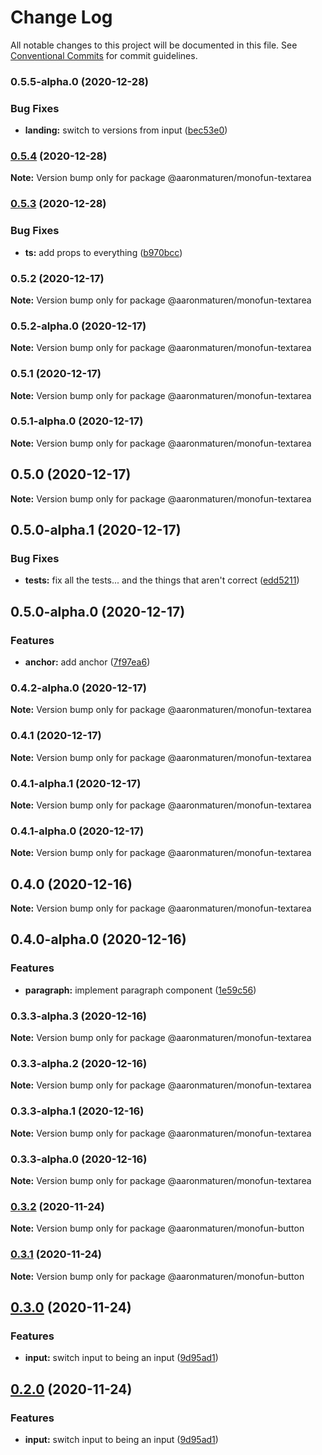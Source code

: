 # Change Log

All notable changes to this project will be documented in this file.
See [Conventional Commits](https://conventionalcommits.org) for commit guidelines.

### 0.5.5-alpha.0 (2020-12-28)


### Bug Fixes

* **landing:** switch to versions from input ([bec53e0](https://github.com/aaronmaturen/monofun/commit/bec53e0ccb5dacf792fa627c99d8e7d665e6d297))



### [0.5.4](https://github.com/aaronmaturen/monofun/compare/@aaronmaturen/monofun-textarea@0.5.3...@aaronmaturen/monofun-textarea@0.5.4) (2020-12-28)

**Note:** Version bump only for package @aaronmaturen/monofun-textarea





### [0.5.3](https://github.com/aaronmaturen/monofun/compare/@aaronmaturen/monofun-textarea@0.5.2...@aaronmaturen/monofun-textarea@0.5.3) (2020-12-28)


### Bug Fixes

* **ts:** add props to everything ([b970bcc](https://github.com/aaronmaturen/monofun/commit/b970bccaf4e88a563064c9f1e6ff8078c8f1f475))



### 0.5.2 (2020-12-17)

**Note:** Version bump only for package @aaronmaturen/monofun-textarea





### 0.5.2-alpha.0 (2020-12-17)

**Note:** Version bump only for package @aaronmaturen/monofun-textarea





### 0.5.1 (2020-12-17)

**Note:** Version bump only for package @aaronmaturen/monofun-textarea





### 0.5.1-alpha.0 (2020-12-17)

**Note:** Version bump only for package @aaronmaturen/monofun-textarea





## 0.5.0 (2020-12-17)

**Note:** Version bump only for package @aaronmaturen/monofun-textarea





## 0.5.0-alpha.1 (2020-12-17)


### Bug Fixes

* **tests:** fix all the tests... and the things that aren't correct ([edd5211](https://github.com/aaronmaturen/monofun/commit/edd52114dd151271de0acbf69fafe06d7588d868))



## 0.5.0-alpha.0 (2020-12-17)


### Features

* **anchor:** add anchor ([7f97ea6](https://github.com/aaronmaturen/monofun/commit/7f97ea6e63a151a889c544e836037364134e7059))



### 0.4.2-alpha.0 (2020-12-17)

**Note:** Version bump only for package @aaronmaturen/monofun-textarea





### 0.4.1 (2020-12-17)

**Note:** Version bump only for package @aaronmaturen/monofun-textarea





### 0.4.1-alpha.1 (2020-12-17)

**Note:** Version bump only for package @aaronmaturen/monofun-textarea





### 0.4.1-alpha.0 (2020-12-17)

**Note:** Version bump only for package @aaronmaturen/monofun-textarea





## 0.4.0 (2020-12-16)

**Note:** Version bump only for package @aaronmaturen/monofun-textarea





## 0.4.0-alpha.0 (2020-12-16)


### Features

* **paragraph:** implement paragraph component ([1e59c56](https://github.com/aaronmaturen/monofun/commit/1e59c56c233c5deac37a4415b06be09dd71cd093))



### 0.3.3-alpha.3 (2020-12-16)

**Note:** Version bump only for package @aaronmaturen/monofun-textarea





### 0.3.3-alpha.2 (2020-12-16)

**Note:** Version bump only for package @aaronmaturen/monofun-textarea





### 0.3.3-alpha.1 (2020-12-16)

**Note:** Version bump only for package @aaronmaturen/monofun-textarea





### 0.3.3-alpha.0 (2020-12-16)

**Note:** Version bump only for package @aaronmaturen/monofun-textarea





### [0.3.2](https://github.com/aaronmaturen/monofun/compare/@aaronmaturen/monofun-button@0.3.1...@aaronmaturen/monofun-button@0.3.2) (2020-11-24)

**Note:** Version bump only for package @aaronmaturen/monofun-button





### [0.3.1](https://github.com/aaronmaturen/monofun/compare/@aaronmaturen/monofun-button@0.3.0...@aaronmaturen/monofun-button@0.3.1) (2020-11-24)

**Note:** Version bump only for package @aaronmaturen/monofun-button





## [0.3.0](https://github.com/aaronmaturen/monofun/compare/@aaronmaturen/monofun-button@0.1.1...@aaronmaturen/monofun-button@0.3.0) (2020-11-24)


### Features

* **input:** switch input to being an input ([9d95ad1](https://github.com/aaronmaturen/monofun/commit/9d95ad13f71975f16a117f26942a90d3c6ff0254))



## [0.2.0](https://github.com/aaronmaturen/monofun/compare/@aaronmaturen/monofun-button@0.1.1...@aaronmaturen/monofun-button@0.2.0) (2020-11-24)


### Features

* **input:** switch input to being an input ([9d95ad1](https://github.com/aaronmaturen/monofun/commit/9d95ad13f71975f16a117f26942a90d3c6ff0254))

